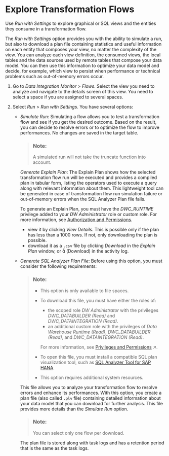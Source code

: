 <!-- loio7588192bf4cd4e3db43704239ba4d366 -->

<link rel="stylesheet" type="text/css" href="../css/sap-icons.css"/>

# Explore Transformation Flows

Use *Run with Settings* to explore graphical or SQL views and the entities they consume in a transformation flow.

The *Run with Settings* option provides you with the ability to simulate a run, but also to download a plan file containing statistics and useful information on each entity that composes your view, no matter the complexity of the view. You can analyze each view definition, the consumed views, the local tables and the data sources used by remote tables that compose your data model. You can then use this information to optimize your data model and decide, for example, which view to persist when performance or technical problems such as out-of-memory errors occur.

1.  Go to *Data Integration Monitor* \> *Flows*. Select the view you need to analyze and navigate to the details screen of this view. You need to select a space if you are assigned to several spaces.

2.  Select *Run* \> *Run with Settings*. You have several options:

    -   *Simulate Run*: Simulating a flow allows you to test a transformation flow and see if you get the desired outcome. Based on the result, you can decide to resolve errors or to optimize the flow to improve performances. No changes are saved in the target table.

        > ### Note:  
        > A simulated run will not take the truncate function into account.

        *Generate Explain Plan*: The Explain Plan shows how the selected transformation flow run will be executed and provides a compiled plan in tabular form, listing the operators used to execute a query along with relevant information about them. This lightweight tool can be generated in case of transformation flow run simulation failure or out-of-memory errors when the SQL Analyzer Plan file fails.

        To generate an Explain Plan, you must have the *DWC\_RUNTIME* privilege added to your *DW Administrator* role or custom role. For more information, see [Authorization and Permissions](authorization-and-permissions-e5f9e81.md).

        -   view it by clicking *View Details*. This is possible only if the plan has less than a 1000 rows. If not, only downloading the plan is possible.
        -   download it as a `.csv` file by clicking *Download* in the *Explain Plan* window, or <span class="SAP-icons-V5"></span> \(Download\) in the activity log.

    -   *Generate SQL Analyzer Plan File*: Before using this option, you must consider the following requirements:

        > ### Note:  
        > -   This option is only available to file spaces.
        > -   To download this file, you must have either the roles of:
        > 
        >     -   the scoped role *DW Administrator* with the privileges *DWC\_DATABUILDER \(Read\)* and *DWC\_DATAINTEGRATION \(Read\)*.
        >     -   an additional custom role with the privileges of *Data Warehouse Runtime \(Read\)*, *DWC\_DATABUILDER \(Read\)*, and *DWC\_DATAINTEGRATION \(Read\)*.
        > 
        >     For more information, see [Privileges and Permissions](https://help.sap.com/viewer/935116dd7c324355803d4b85809cec97/DEV_CURRENT/en-US/d7350c6823a14733a7a5727bad8371aa.html "A privilege represents a task or an area in SAP Datasphere and can be assigned to a specific role. The actions that can be performed in the area are determined by the permissions assigned to a privilege.") :arrow_upper_right:.
        > 
        > -   To open this file, you must install a compatible SQL plan visualization tool, such as [SQL Analyzer Tool for SAP HANA](https://help.sap.com/docs/sql-analyzer/sap-hana-sql-analyzer/guide-to-sql-analyzer-tool-for-sap-hana?locale=en-US).
        > -   This option requires additional system resources.

        This file allows you to analyze your transformation flow to resolve errors and enhance its performances. With this option, you create a plan file \(also called `.plv` file\) containing detailed information about your data model that you can download for further analysis. This file provides more details than the *Simulate Run* option.

        > ### Note:  
        > You can select only one flow per download.

        The plan file is stored along with task logs and has a retention period that is the same as the task logs.



